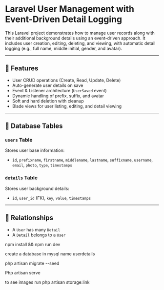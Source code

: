 # Laravel User Management with Event-Driven Detail Logging

This Laravel project demonstrates how to manage user records along with their additional background details using an event-driven approach. It includes user creation, editing, deleting, and viewing, with automatic detail logging (e.g., full name, middle initial, gender, and avatar).

---

## 🚀 Features

- User CRUD operations (Create, Read, Update, Delete)
- Auto-generate user details on save
- Event & Listener architecture (`UserSaved` event)
- Dynamic handling of prefix, suffix, and avatar
- Soft and hard deletion with cleanup
- Blade views for user listing, editing, and detail viewing

---

## 📂 Database Tables

### `users` Table
Stores user base information:
- `id`, `prefixname`, `firstname`, `middlename`, `lastname`, `suffixname`, `username`, `email`, `photo`, `type`, `timestamps`

### `details` Table
Stores user background details:
- `id`, `user_id` (FK), `key`, `value`, `timestamps`

---

## 🧠 Relationships

- A `User` has many `Detail`
- A `Detail` belongs to a `User`



npm install && npm run dev

create a database in mysql name userdetails

php artisan migrate --seed

Php artisan serve

to see images run
php artisan storage:link